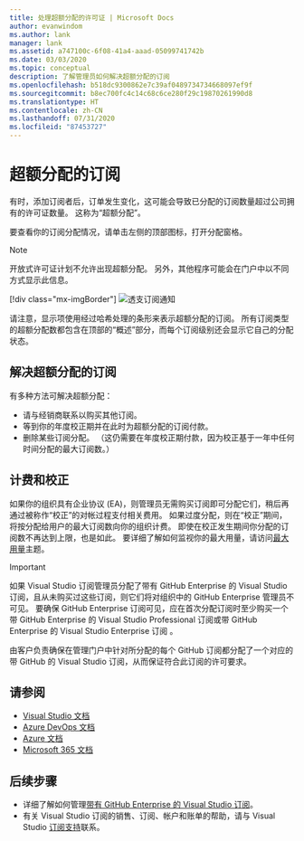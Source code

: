 ```yaml
---
title: 处理超额分配的许可证 | Microsoft Docs
author: evanwindom
ms.author: lank
manager: lank
ms.assetid: a747100c-6f08-41a4-aaad-05099741742b
ms.date: 03/03/2020
ms.topic: conceptual
description: 了解管理员如何解决超额分配的订阅
ms.openlocfilehash: b518dc9300862e7c39af0489734734668097ef9f
ms.sourcegitcommit: b8ec700fc4c14c68c6ce280f29c19870261990d8
ms.translationtype: HT
ms.contentlocale: zh-CN
ms.lasthandoff: 07/31/2020
ms.locfileid: "87453727"
---
```

# <a name="over-allocated-subscriptions"></a>超额分配的订阅
有时，添加订阅者后，订单发生变化，这可能会导致已分配的订阅数量超过公司拥有的许可证数量。 这称为“超额分配”。  

要查看你的订阅分配情况，请单击左侧的顶部图标，打开分配窗格。  

> [!NOTE]
> 开放式许可证计划不允许出现超额分配。  另外，其他程序可能会在门户中以不同方式显示此信息。
>
> [!div class="mx-imgBorder"]
> ![透支订阅通知](_img/over-claimed/over-claimed-alert.png "“概述”中列出了超额分配的数量，由每个订阅类型的关系图上经过哈希处理的条形表示。")

请注意，显示项使用经过哈希处理的条形来表示超额分配的订阅。  所有订阅类型的超额分配数都包含在顶部的“概述”部分，而每个订阅级别还会显示它自己的分配状态。  

## <a name="resolve-over-allocated-subscriptions"></a>解决超额分配的订阅
有多种方法可解决超额分配：
- 请与经销商联系以购买其他订阅。
- 等到你的年度校正期并在此时为超额分配的订阅付款。 
- 删除某些订阅分配。  （这仍需要在年度校正期付款，因为校正基于一年中任何时间分配的最大订阅数。）

## <a name="billing-and-true-up"></a>计费和校正
如果你的组织具有企业协议 (EA)，则管理员无需购买订阅即可分配它们，稍后再通过被称作“校正”的对帐过程支付相关费用。  如果过度分配，则在“校正”期间，将按分配给用户的最大订阅数向你的组织计费。  即使在校正发生期间你分配的订阅数不再达到上限，也是如此。  要详细了解如何监视你的最大用量，请访问[最大用量](maximum-usage.md)主题。

> [!Important]
> 如果 Visual Studio 订阅管理员分配了带有 GitHub Enterprise 的 Visual Studio 订阅，且从未购买过这些订阅，则它们将对组织中的 GitHub Enterprise 管理员不可见。 要确保 GitHub Enterprise 订阅可见，应在首次分配订阅时至少购买一个带 GitHub Enterprise 的 Visual Studio Professional 订阅或带 GitHub Enterprise 的 Visual Studio Enterprise 订阅  。
>
> 由客户负责确保在管理门户中针对所分配的每个 GitHub 订阅都分配了一个对应的带 GitHub 的 Visual Studio 订阅，从而保证符合此订阅的许可要求。

## <a name="see-also"></a>请参阅
- [Visual Studio 文档](https://docs.microsoft.com/visualstudio/)
- [Azure DevOps 文档](https://docs.microsoft.com/azure/devops/)
- [Azure 文档](https://docs.microsoft.com/azure/)
- [Microsoft 365 文档](https://docs.microsoft.com/microsoft-365/)

## <a name="next-steps"></a>后续步骤
- 详细了解如何管理[带有 GitHub Enterprise 的 Visual Studio 订阅](assign-github.md)。
- 有关 Visual Studio 订阅的销售、订阅、帐户和账单的帮助，请与 Visual Studio [订阅支持](https://visualstudio.microsoft.com/subscriptions/support/)联系。
